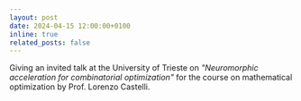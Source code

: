 ```yaml
---
layout: post
date: 2024-04-15 12:00:00+0100
inline: true
related_posts: false
---
```


Giving an invited talk at the University of Trieste on *"Neuromorphic acceleration for combinatorial optimization"* for the course on mathematical optimization by Prof. Lorenzo Castelli.
